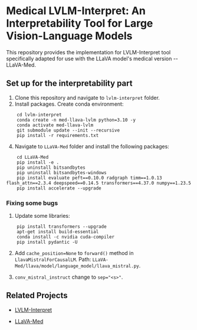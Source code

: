 # Medical LVLM-Interpret: An Interpretability Tool for Large Vision-Language Models

This repository provides the implementation for LVLM-Interpret tool specifically adapted for use with the LLaVA model's medical version -- LLaVA-Med.

## Set up for the interpretability part

1.  Clone this repository and navigate to `lvlm-interpret` folder.
2. Install packages. Create conda environment:
```
    cd lvlm-interpret
    conda create -n med-llava-lvlm python=3.10 -y
    conda activate med-llava-lvlm
    git submodule update --init --recursive
    pip install -r requirements.txt
```
4.  Navigate to `LLaVA-Med` folder and install the following packages:
```
    cd LLaVA-Med
    pip install -e .
    pip uninstall bitsandbytes
    pip uninstall bitsandbytes-windows 
    pip install evaluate peft==0.10.0 radgraph timm==1.0.13 flash_attn==2.3.4 deepspeed==0.14.5 transformers==4.37.0 numpy==1.23.5
    pip install accelerate --upgrade
```

### Fixing some bugs

1. Update some libraries:
```
    pip install transformers --upgrade
    apt-get install build-essential
    conda install -c nvidia cuda-compiler
    pip install pydantic -U
```

2. Add `cache_position=None` to `forward()` method in `LlavaMistralForCausalLM`. Path: `LLaVA-Med/llava/model/language_model/llava_mistral.py`.

3. `conv_mistral_instruct` change to `sep="<s>"`.


## Related Projects

- [LVLM-Interpret](https://github.com/IntelLabs/lvlm-interpret)

- [LLaVA-Med](https://github.com/microsoft/LLaVA-Med)